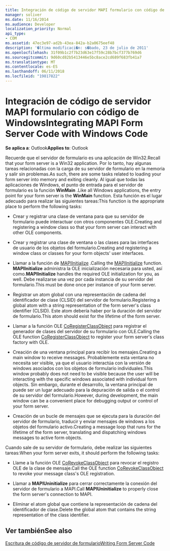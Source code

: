 ```yaml
---
title: Integración de código de servidor MAPI formulario con código de Windows
manager: soliver
ms.date: 11/16/2014
ms.audience: Developer
localization_priority: Normal
api_type:
- COM
ms.assetid: 47ec3e97-ad2b-43ea-842a-b2a0675eef48
description: '�ltima modificaci�n: s�bado, 23 de julio de 2011'
ms.openlocfilehash: 31f09b1c2f7b23d63e17f59c28b7bcf377b769d6
ms.sourcegitcommit: 9d60cd82b5413446e5bc8ace2cd689f683fb41a7
ms.translationtype: MT
ms.contentlocale: es-ES
ms.lasthandoff: 06/11/2018
ms.locfileid: "19817822"
---
```

# <a name="integrating-mapi-form-server-code-with-windows-code"></a><span data-ttu-id="86a1e-103">Integración de código de servidor MAPI formulario con código de Windows</span><span class="sxs-lookup"><span data-stu-id="86a1e-103">Integrating MAPI Form Server Code with Windows Code</span></span>

  
  
<span data-ttu-id="86a1e-104">**Se aplica a**: Outlook</span><span class="sxs-lookup"><span data-stu-id="86a1e-104">**Applies to**: Outlook</span></span> 
  
<span data-ttu-id="86a1e-105">Recuerde que el servidor de formulario es una aplicación de Win32.</span><span class="sxs-lookup"><span data-stu-id="86a1e-105">Recall that your form server is a Win32 application.</span></span> <span data-ttu-id="86a1e-106">Por lo tanto, hay algunas tareas relacionadas con la carga de su servidor de formulario en la memoria y salir sin problemas.</span><span class="sxs-lookup"><span data-stu-id="86a1e-106">As such, there are some tasks related to loading your form server into memory and exiting cleanly.</span></span> <span data-ttu-id="86a1e-107">Al igual que todas las aplicaciones de Windows, el punto de entrada para el servidor de formulario es la función **WinMain** .</span><span class="sxs-lookup"><span data-stu-id="86a1e-107">Like all Windows applications, the entry point for your form server is the **WinMain** function.</span></span> <span data-ttu-id="86a1e-108">Esta función es el lugar adecuado para realizar las siguientes tareas:</span><span class="sxs-lookup"><span data-stu-id="86a1e-108">This function is the appropriate place to perform the following tasks:</span></span> 
  
- <span data-ttu-id="86a1e-109">Crear y registrar una clase de ventana para que su servidor de formulario puede interactuar con otros componentes OLE.</span><span class="sxs-lookup"><span data-stu-id="86a1e-109">Creating and registering a window class so that your form server can interact with other OLE components.</span></span>
    
- <span data-ttu-id="86a1e-110">Crear y registrar una clase de ventana o las clases para las interfaces de usuario de los objetos del formulario.</span><span class="sxs-lookup"><span data-stu-id="86a1e-110">Creating and registering a window class or classes for your form objects' user interfaces.</span></span>
    
- <span data-ttu-id="86a1e-111">Llamar a la función de [MAPIInitialize](mapiinitialize.md) .</span><span class="sxs-lookup"><span data-stu-id="86a1e-111">Calling the [MAPIInitialize](mapiinitialize.md) function.</span></span> <span data-ttu-id="86a1e-112">**MAPIInitialize** administra la OLE inicialización necesaria para usted, así como.</span><span class="sxs-lookup"><span data-stu-id="86a1e-112">**MAPIInitialize** handles the required OLE initialization for you, as well.</span></span> <span data-ttu-id="86a1e-113">Debe realizarse una vez por cada instancia de su servidor del formulario.</span><span class="sxs-lookup"><span data-stu-id="86a1e-113">This must be done once per instance of your form server.</span></span> 
    
- <span data-ttu-id="86a1e-114">Registrar un atom global con una representación de cadena del identificador de clase (CLSID) del servidor de formulario.</span><span class="sxs-lookup"><span data-stu-id="86a1e-114">Registering a global atom with a string representation of the form server's class identifier (CLSID).</span></span> <span data-ttu-id="86a1e-115">Este atom debería haber por la duración del servidor de formulario.</span><span class="sxs-lookup"><span data-stu-id="86a1e-115">This atom should exist for the lifetime of the form server.</span></span>
    
- <span data-ttu-id="86a1e-116">Llamar a la función OLE [CoRegisterClassObject](http://msdn.microsoft.com/en-us/library/ms693407.aspx) para registrar el generador de clases del servidor de su formulario con OLE.</span><span class="sxs-lookup"><span data-stu-id="86a1e-116">Calling the OLE function [CoRegisterClassObject](http://msdn.microsoft.com/en-us/library/ms693407.aspx) to register your form server's class factory with OLE.</span></span> 
    
- <span data-ttu-id="86a1e-117">Creación de una ventana principal para recibir los mensajes.</span><span class="sxs-lookup"><span data-stu-id="86a1e-117">Creating a main window to receive messages.</span></span> <span data-ttu-id="86a1e-118">Probablemente esta ventana no necesita ser visible, ya que el usuario interactúa con la versión de windows asociados con los objetos de formulario individuales.</span><span class="sxs-lookup"><span data-stu-id="86a1e-118">This window probably does not need to be visible because the user will be interacting with the specific windows associated with individual form objects.</span></span> <span data-ttu-id="86a1e-119">Sin embargo, durante el desarrollo, la ventana principal de puede ser un lugar adecuado para la depuración de salida o el control de su servidor del formulario.</span><span class="sxs-lookup"><span data-stu-id="86a1e-119">However, during development, the main window can be a convenient place for debugging output or control of your form server.</span></span>
    
- <span data-ttu-id="86a1e-120">Creación de un bucle de mensajes que se ejecuta para la duración del servidor de formulario, traducir y enviar mensajes de windows a los objetos del formulario activo.</span><span class="sxs-lookup"><span data-stu-id="86a1e-120">Creating a message loop that runs for the lifetime of the form server, translating and dispatching windows messages to active form objects.</span></span>
    
<span data-ttu-id="86a1e-121">Cuando sale de su servidor de formulario, debe realizar las siguientes tareas:</span><span class="sxs-lookup"><span data-stu-id="86a1e-121">When your form server exits, it should perform the following tasks:</span></span>
  
- <span data-ttu-id="86a1e-122">Llame a la función OLE [CoRevokeClassObject](http://msdn.microsoft.com/en-us/library/ms688650%28VS.85%29.aspx) para revocar el registro OLE de la clase de mensaje.</span><span class="sxs-lookup"><span data-stu-id="86a1e-122">Call the OLE function [CoRevokeClassObject](http://msdn.microsoft.com/en-us/library/ms688650%28VS.85%29.aspx) to revoke your message class's OLE registration.</span></span> 
    
- <span data-ttu-id="86a1e-123">Llamar a **MAPIUninitialize** para cerrar correctamente la conexión del servidor de formulario a MAPI.</span><span class="sxs-lookup"><span data-stu-id="86a1e-123">Call **MAPIUninitialize** to properly close the form server's connection to MAPI.</span></span> 
    
- <span data-ttu-id="86a1e-124">Eliminar el atom global que contiene la representación de cadena del identificador de clase.</span><span class="sxs-lookup"><span data-stu-id="86a1e-124">Delete the global atom that contains the string representation of the class identifier.</span></span>
    
## <a name="see-also"></a><span data-ttu-id="86a1e-125">Ver también</span><span class="sxs-lookup"><span data-stu-id="86a1e-125">See also</span></span>



[<span data-ttu-id="86a1e-126">Escritura de código de servidor de formulario</span><span class="sxs-lookup"><span data-stu-id="86a1e-126">Writing Form Server Code</span></span>](writing-form-server-code.md)

